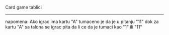 Card game tablici
_________________
napomena: Ako igrac ima kartu "A" tumaceno je da je u pitanju "11" dok 
za kartu "A" sa talona se igrac pita da li ce da je tumaci kao "1" ili "11"
